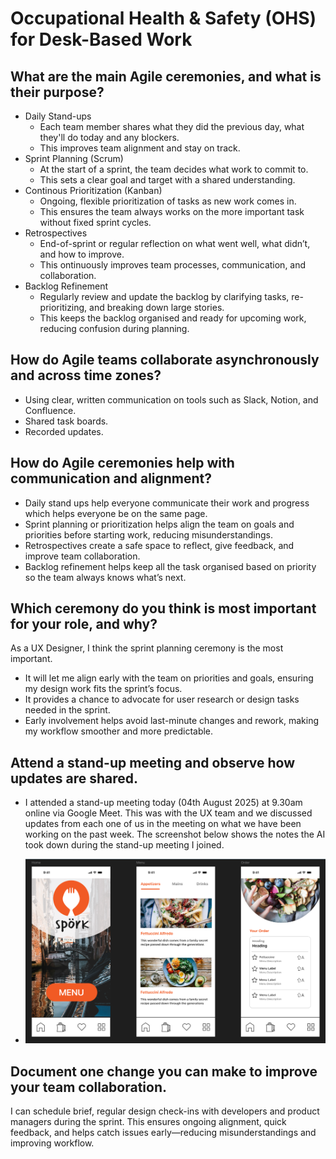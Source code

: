 # Occupational Health & Safety (OHS) for Desk-Based Work

## What are the main Agile ceremonies, and what is their purpose?
- Daily Stand-ups
  - Each team member shares what they did the previous day, what they'll do today and any blockers. 
  - This improves team alignment and stay on track.
- Sprint Planning (Scrum)
  - At the start of a sprint, the team decides what work to commit to. 
  - This sets a clear goal and target with a shared understanding.
- Continous Prioritization (Kanban)
  - Ongoing, flexible prioritization of tasks as new work comes in.
  - This ensures the team always works on the more important task  without fixed sprint cycles.
- Retrospectives
  - End-of-sprint or regular reflection on what went well, what didn’t, and how to improve.
  - This ontinuously improves team processes, communication, and collaboration.
- Backlog Refinement
  - Regularly review and update the backlog by clarifying tasks, re-prioritizing, and breaking down large stories.
  - This keeps the backlog organised and ready for upcoming work, reducing confusion during planning.

## How do Agile teams collaborate asynchronously and across time zones?
- Using clear, written communication on tools such as Slack, Notion, and Confluence.
- Shared task boards.
- Recorded updates.

## How do Agile ceremonies help with communication and alignment?
- Daily stand ups help everyone communicate their work and progress which helps everyone be on the same page.
- Sprint planning or prioritization helps align the team on goals and priorities before starting work, reducing misunderstandings.
- Retrospectives create a safe space to reflect, give feedback, and improve team collaboration.
- Backlog refinement helps keep all the task organised based on priority so the team always knows what’s next.


## Which ceremony do you think is most important for your role, and why?
As a UX Designer, I think the sprint planning ceremony is the most important.
- It will let me align early with the team on priorities and goals, ensuring my design work fits the sprint’s focus.
- It provides a chance to advocate for user research or design tasks needed in the sprint.
- Early involvement helps avoid last-minute changes and rework, making my workflow smoother and more predictable.

## Attend a stand-up meeting and observe how updates are shared.

- I attended a stand-up meeting today (04th August 2025) at 9.30am online via Google Meet. This was with the UX team and we discussed updates from each one of us in the meeting on what we have been working on the past week. The screenshot below shows the notes the AI took down during the stand-up meeting I joined.

- ![Screenshot of summary of notes](image-9.png)

## Document one change you can make to improve your team collaboration.
I can schedule brief, regular design check-ins with developers and product managers during the sprint. This ensures ongoing alignment, quick feedback, and helps catch issues early—reducing misunderstandings and improving workflow.
